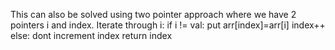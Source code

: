 This can also be solved using two pointer approach where we have 2 pointers i and index.
Iterate through i:
if i != val:
put arr[index]=arr[i]
index++
else:
dont increment index
return index